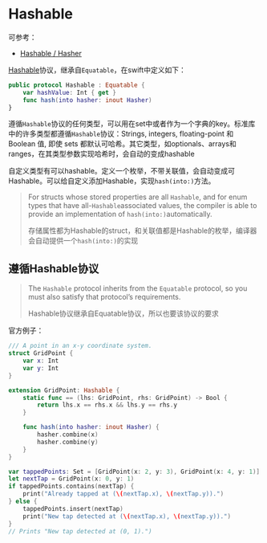 # Hashable

可参考：

+ [Hashable / Hasher](https://nshipster.cn/hashable/)

[Hashable](https://developer.apple.com/documentation/swift/hashable)协议，继承自`Equatable`，在swift中定义如下：

```swift
public protocol Hashable : Equatable {
	var hashValue: Int { get }
	func hash(into hasher: inout Hasher)
}
```

遵循`Hashable`协议的任何类型，可以用在set中或者作为一个字典的key。标准库中的许多类型都遵循`Hashable`协议：Strings, integers, floating-point 和 Boolean 值, 即使 sets 都默认可哈希。其它类型，如optionals、arrays和ranges，在其类型参数实现哈希时，会自动的变成hashable

自定义类型有可以hashable。定义一个枚举，不带关联值，会自动变成可Hashable。可以给自定义添加Hashable，实现`hash(into:)`方法。

> For structs whose stored properties are all `Hashable`, and for enum types that have all-`Hashable`associated values, the compiler is able to provide an implementation of `hash(into:)`automatically.
>
> 存储属性都为Hashable的struct，和关联值都是Hashable的枚举，编译器会自动提供一个`hash(into:)`的实现



## 遵循Hashable协议

> The `Hashable` protocol inherits from the `Equatable` protocol, so you must also satisfy that protocol’s requirements.
>
> Hashable协议继承自Equatable协议，所以也要该协议的要求

官方例子：

```swift
/// A point in an x-y coordinate system.
struct GridPoint {
    var x: Int
    var y: Int
}

extension GridPoint: Hashable {
    static func == (lhs: GridPoint, rhs: GridPoint) -> Bool {
        return lhs.x == rhs.x && lhs.y == rhs.y
    }

    func hash(into hasher: inout Hasher) {
        hasher.combine(x)
        hasher.combine(y)
    }
}

var tappedPoints: Set = [GridPoint(x: 2, y: 3), GridPoint(x: 4, y: 1)]
let nextTap = GridPoint(x: 0, y: 1)
if tappedPoints.contains(nextTap) {
    print("Already tapped at (\(nextTap.x), \(nextTap.y)).")
} else {
    tappedPoints.insert(nextTap)
    print("New tap detected at (\(nextTap.x), \(nextTap.y)).")
}
// Prints "New tap detected at (0, 1).")
```

